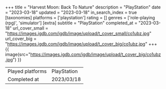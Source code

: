 +++
title = "Harvest Moon: Back To Nature"
description = "PlayStation"
date = "2023-03-18"
updated = "2023-03-18"
in_search_index = true
[taxonomies]
platforms = ['playstation']
rating = []
genres = ['role-playing (rpg)', 'simulator']
[extra]
subtitle = "PlayStation"
completed_at = "2023-03-18"
url_cover_small = "https://images.igdb.com/igdb/image/upload/t_cover_small/co1ubz.jpg"
url_cover_big = "https://images.igdb.com/igdb/image/upload/t_cover_big/co1ubz.jpg"
+++
{{ image(src="https://images.igdb.com/igdb/image/upload/t_cover_big/co1ubz.jpg") }}

|              |            |
| ------------ | ---------- |
| Played platforms    | PlayStation |
| Completed at | 2023/03/18 |

